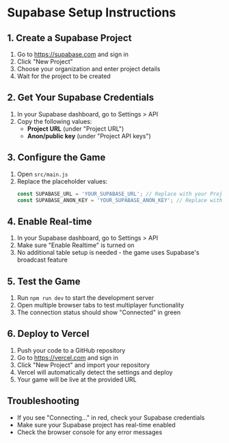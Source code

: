 # Supabase Setup Instructions

## 1. Create a Supabase Project

1. Go to https://supabase.com and sign in
2. Click "New Project"
3. Choose your organization and enter project details
4. Wait for the project to be created

## 2. Get Your Supabase Credentials

1. In your Supabase dashboard, go to Settings > API
2. Copy the following values:
   - **Project URL** (under "Project URL")
   - **Anon/public key** (under "Project API keys")

## 3. Configure the Game

1. Open `src/main.js`
2. Replace the placeholder values:
   ```javascript
   const SUPABASE_URL = 'YOUR_SUPABASE_URL'; // Replace with your Project URL
   const SUPABASE_ANON_KEY = 'YOUR_SUPABASE_ANON_KEY'; // Replace with your anon key
   ```

## 4. Enable Real-time

1. In your Supabase dashboard, go to Settings > API
2. Make sure "Enable Realtime" is turned on
3. No additional table setup is needed - the game uses Supabase's broadcast feature

## 5. Test the Game

1. Run `npm run dev` to start the development server
2. Open multiple browser tabs to test multiplayer functionality
3. The connection status should show "Connected" in green

## 6. Deploy to Vercel

1. Push your code to a GitHub repository
2. Go to https://vercel.com and sign in
3. Click "New Project" and import your repository
4. Vercel will automatically detect the settings and deploy
5. Your game will be live at the provided URL

## Troubleshooting

- If you see "Connecting..." in red, check your Supabase credentials
- Make sure your Supabase project has real-time enabled
- Check the browser console for any error messages
